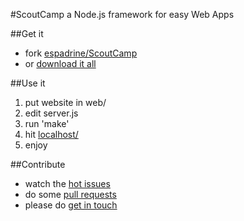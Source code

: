 #ScoutCamp
a Node.js framework for easy Web Apps

##Get it
- fork [espadrine/ScoutCamp](https://github.com/espadrine/ScoutCamp)
- or [download it all](https://github.com/espadrine/ScoutCamp/zipball/master)

##Use it
1. put website in web/
2. edit server.js
3. run 'make'
4. hit [localhost/](http://localhost/)
5. enjoy

##Contribute
- watch the [hot issues](https://github.com/espadrine/ScoutCamp/issues)
- do some [pull requests](http://help.github.com/send-pull-requests/)
- please do [get in touch](https://github.com/inbox/new/jankeromnes)
